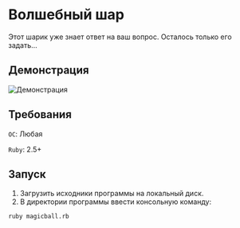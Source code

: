 # Волшебный шар
Этот шарик уже знает ответ на ваш вопрос. Осталось только его задать...

## Демонстрация

![Демонстрация](https://user-images.githubusercontent.com/70809854/194652550-23aea031-f9c3-4485-826c-55c2e7ebdfe2.gif)


## Требования

`ОС`: Любая

`Ruby`: 2.5+

## Запуск

1. Загрузить исходники программы на локальный диск.
2. В директории программы ввести консольную команду:

  ```
  ruby magicball.rb
  ```
  
  
